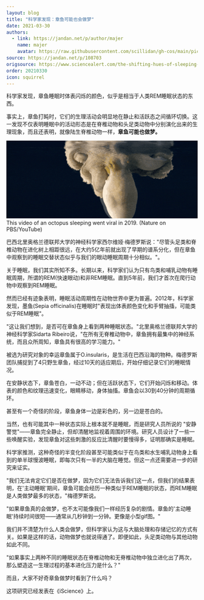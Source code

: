 ```yaml
---
layout: blog
title: "科学家发现：章鱼可能也会做梦"
date: 2021-03-30
authors:
  - link: https://jandan.net/p/author/majer
    name: majer
    avatar: https://raw.githubusercontent.com/scillidan/gh-cos/main/picture-of-hakashmyr-grey.png
source: https://jandan.net/p/108703
origsource: https://www.sciencealert.com/the-shifting-hues-of-sleeping-octopuses-indicate-a-second-sleep-state
order: 20210330
icon: squirrel
---
```


科学家发现，章鱼睡眠时体表闪烁的颜色，似乎是相当于人类REM睡眠状态的东西。

事实上，章鱼打盹时，它们的生理活动会明显地在静止和活跃态之间循环切换。这一发现不仅表明睡眠中的活动形态是在脊椎动物和头足类动物中分别演化出来的生理现象，而且还表明，就像陆生脊椎动物一样，**章鱼可能也做梦。**

![img](media/108703_01.gif)  
This video of an octopus sleeping went viral in 2019. (Nature on PBS/YouTube)

巴西北里奥格兰德联邦大学的神经科学家西尔维娅·梅德罗斯说："尽管头足类和脊椎动物在进化树上相距很远，在大约5亿年前就出现了早期的谱系分化，但在章鱼中观察到的睡眠交替状态似乎与我们的眼动睡眠周期十分相似。"。

关于睡眠，我们其实所知不多。长期以来，科学家们认为只有鸟类和哺乳动物有睡眠周期，所谓的REM(快速眼动)和非REM睡眠。直到5年前，我们才首次在爬行动物中观察到REM睡眠。

然而已经有迹象表明，睡眠活动周期性在动物世界中更为普遍。2012年，科学家发现，墨鱼(Sepia officinalis)在睡眠时"表现出体表颜色变化和手臂抽搐，可能类似于REM睡眠"。

"这让我们想到，是否可在章鱼身上看到两种睡眠状态。"北里奥格兰德联邦大学的神经科学家Sidarta Ribeiro说，"在所有无脊椎动物中，章鱼拥有最集中的神经系统，而且众所周知，章鱼具有很高的学习能力。"

被选为研究对象的幸运章鱼属于O.insularis，是生活在巴西沿海的物种。梅德罗斯团队捕捉到了4只野生章鱼，经过10天的适应期后，开始仔细记录它们的睡眠情况。

在安静状态下，章鱼苍白，一动不动；但在活跃状态下，它们开始闪烁和移动。体表的颜色和纹理迅速变化，眼睛移动，身体抽搐。章鱼会以30到40分钟的周期循环。

甚至有一个奇怪的阶段，章鱼身体一边是彩色的，另一边是苍白的。

当然，也有可能其中一种状态实际上根本就不是睡眠，而是研究人员所说的 "安静警觉"——章鱼完全静止，但却清醒地监视着周围的环境。研究人员设计了一些一些唤醒实验，发现章鱼对这些刺激的反应比清醒时要慢得多，证明那确实是睡眠。

科学家推测，这种奇怪的半变化阶段甚至可能类似于在鸟类和水生哺乳动物身上看到的单半球慢波睡眠，即每次只有一半的大脑在睡觉。但这一点还需要进一步的研究来证实。

"我们无法肯定它们是否在做梦，因为它们无法告诉我们这一点，但我们的结果表明，在'主动睡眠'期间，章鱼可能会经历一种类似于REM睡眠的状态，而REM睡眠是人类做梦最多的状态，"梅德罗斯说。

"如果章鱼真的会做梦，也不太可能像我们一样经历复杂的剧情。章鱼的'主动睡眠'持续时间很短——通常从几秒钟到一分钟。更像是小型gif图。"

我们并不清楚为什么人类会做梦，但科学家认为这与大脑处理和存储记忆的方式有关。如果是这样的话，动物做梦也就说得通了。即便如此，头足类动物与其他动物如此不同。

"如果事实上两种不同的睡眠状态在脊椎动物和无脊椎动物中独立进化出了两次，那么塑造这一生理过程的基本进化压力是什么？"

而且，大家不好奇章鱼做梦时看到了什么吗？

这项研究已经发表在《iScience》上。